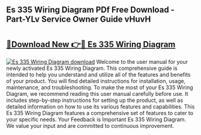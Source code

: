 ## Es 335 Wiring Diagram PDf Free Download - Part-YLv Service Owner Guide vHuvH

# <h2><a href="http://dfncec.blite.top/?on=Es+335+Wiring+Diagram">🔗Download New 👉🔴 Es 335 Wiring Diagram</a></h2>

[![Es 335 Wiring Diagram download](https://i.imgur.com/lujVjoI.png)](http://dfncec.blite.top/?on=Es+335+Wiring+Diagram)
Welcome to the user manual for your newly activated Es 335 Wiring Diagram. This comprehensive guide is intended to help you understand and utilize all of the features and benefits of your product. You will find detailed instructions for installation, usage, maintenance, and troubleshooting. To make the most of your Es 335 Wiring Diagram, we recommend reading this user manual carefully before use. It includes step-by-step instructions for setting up the product, as well as detailed information on how to use its various features and capabilities. This Es 335 Wiring Diagram features a comprehensive set of features to cater to your specific needs. Your Feedback is Important Es 335 Wiring Diagram. We value your input and are committed to continuous improvement.
